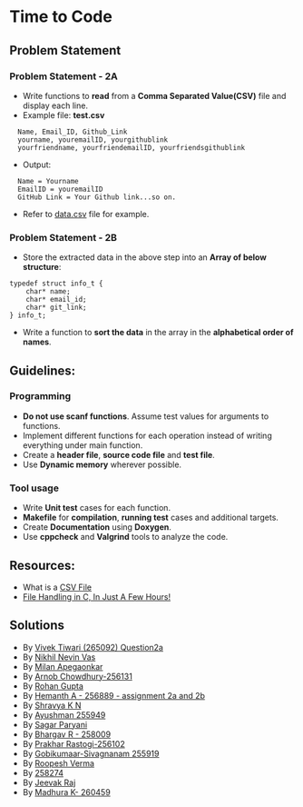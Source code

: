 # Time to Code

## Problem Statement

### Problem Statement - 2A
* Write functions to **read** from a **Comma Separated Value(CSV)** file and display each line.
* Example file: **test.csv**
```
  Name, Email_ID, Github_Link
  yourname, youremailID, yourgithublink
  yourfriendname, yourfriendemailID, yourfriendsgithublink
```
* Output:
```
  Name = Yourname
  EmailID = youremailID
  GitHub Link = Your Github link...so on.
```
* Refer to [data.csv](data.csv) file for example.

### Problem Statement - 2B
* Store the extracted data in the above step into an **Array of below structure**:
```
typedef struct info_t {
    char* name;
    char* email_id;
    char* git_link;
} info_t;
```
* Write a function to **sort the data** in the array in the **alphabetical order of names**.

## Guidelines:
### Programming
* **Do not use scanf functions**. Assume test values for arguments to functions.
* Implement different functions for each operation instead of writing everything under main function.
* Create a **header file**,  **source code file** and **test file**.
* Use **Dynamic memory** wherever possible.

### Tool usage
* Write **Unit test** cases for each function.
* **Makefile** for **compilation**, **running test** cases and additional targets.
* Create **Documentation** using **Doxygen**.
* Use **cppcheck** and **Valgrind** tools to analyze the code.


## Resources:
* What is a [CSV File](https://www.howtogeek.com/348960/what-is-a-csv-file-and-how-do-i-open-it/)
* [File Handling in C, In Just A Few Hours!](https://aticleworld.com/file-handling-in-c/)


## Solutions
* By [Vivek Tiwari (265092) Question2a](https://github.com/Tiwari007/L-T-Week-Modules/tree/master/Week%203)
* By [Nikhil Nevin Vas](https://github.com/nikhilvas123/MiniProject_Template/tree/solution_2a/Example_Programs/programming_concpets/Questions_2a)
* By [Milan Apegaonkar](https://github.com/255934/Q_2_sol/tree/master)
* By [Arnob Chowdhury-256131](https://github.com/arc-arnob/LnT-Assignments/tree/master/Questions_2a)
* By [Rohan Gupta](https://github.com/256018/Question2)
* By [Hemanth A - 256889 - assignment 2a and 2b](https://github.com/hemanth-asapu/demoproj1/tree/main/assignment_2a_2b)
* By [Shravya K N](https://github.com/28-shravya/Solution-for-Question2a-StepIn.git)
* By [Ayushman 255949](https://github.com/255949/CSV_Read)
* By [Sagar Paryani](https://github.com/ParyaniSagar/Data-from-CSV-File)
* By [Bhargav R - 258009](https://github.com/bgvmysore/csv_struct_ltts_stepin)
* By [Prakhar Rastogi-256102](https://github.com/PrakharRastogi123/LTTS_TimeToCode_Assesment/tree/main/Question_2a_2b_Soln)
* By [Gobikumaar-Sivagnanam 255919](https://github.com/Gobikumaar-Sivagnanam/Learnings-Week-3)
* By [Roopesh Verma](https://github.com/Roopesh16/2a-2b.git)
* By [258274](https://github.com/Ankana9910/Begin.git)
* By [Jeevak Raj](https://github.com/JeevakRaj/LTTS_Stepin_Exercises/tree/main/Question_2a_array_of_structures)
* By [Madhura K- 260459](https://github.com/Madhuraaaaa/C-programming/tree/main/q.2a)
